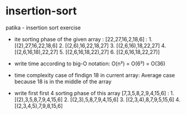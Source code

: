# insertion-sort
patika - insertion sort exercise


- ite sorting phase of the given array : [22,27,16,2,18,6]  : 
      1.	[(2),27,16,22,18,6]
      2.	[(2,6),16,22,18,27]
      3.	[(2,6,16),18,22,27]
      4.  [(2,6,16,18),22,27]
      5.	[(2,6,16,18,22),27]
      6.	[(2,6,16,18,22,27)]

- write time according to big-O notation: 
      O(n²) = O(6²) = O(36)

- time complexity case of findign 18 in current array:
      Average case because 18 is in the middle of the array
      
- write first first 4 sorting phase of this array [7,3,5,8,2,9,4,15,6] :
      1. [(2),3,5,8,7,9,4,15,6]
      2. [(2,3),5,8,7,9,4,15,6]
      3. [(2,3,4),8,7,9,5,15,6]
      4. [(2,3,4,5),7,9,8,15,6]

